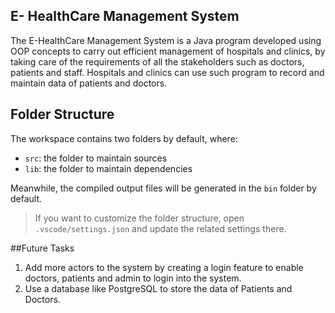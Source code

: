 ## E- HealthCare Management System
The E-HealthCare Management System is a Java program developed using OOP concepts to carry out efficient management of hospitals and clinics, by taking care of the requirements of all the stakeholders such as doctors, patients and staff.
Hospitals and clinics can use such program to record and maintain data of patients and doctors.

## Folder Structure

The workspace contains two folders by default, where:

- `src`: the folder to maintain sources
- `lib`: the folder to maintain dependencies

Meanwhile, the compiled output files will be generated in the `bin` folder by default.

> If you want to customize the folder structure, open `.vscode/settings.json` and update the related settings there.

##Future Tasks
1. Add more actors to the system by creating a login feature to enable doctors, patients and admin to login into the system.
2. Use a database like PostgreSQL to store the data of Patients and Doctors.
